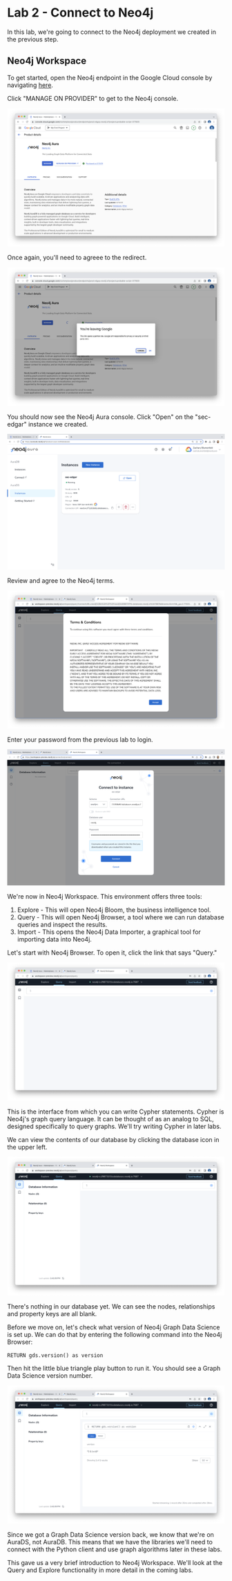 # Lab 2 - Connect to Neo4j
In this lab, we're going to connect to the Neo4j deployment we created in the previous step.  

## Neo4j Workspace
To get started, open the Neo4j endpoint in the Google Cloud console by navigating [here](https://console.cloud.google.com/marketplace/product/endpoints/prod.n4gcp.neo4j.io).

Click "MANAGE ON PROVIDER" to get to the Neo4j console.

![](images/01-console.png)

Once again, you'll need to agreee to the redirect.

![](images/02-redirect.png)

You should now see the Neo4j Aura console.  Click "Open" on the "sec-edgar" instance we created.

![](images/03-aura.png)

Review and agree to the Neo4j terms.

![](images/04-terms.png)

Enter your password from the previous lab to login.

![](images/05-login.png)

We're now in Neo4j Workspace.  This environment offers three tools:

1. Explore - This will open Neo4j Bloom, the business intelligence tool.
2. Query - This will open Neo4j Browser, a tool where we can run database queries and inspect the results.
3. Import - This opens the Neo4j Data Importer, a graphical tool for importing data into Neo4j.

Let's start with Neo4j Browser.  To open it, click the link that says "Query." 

![](images/07-query.png)

This is the interface from which you can write Cypher statements.  Cypher is Neo4j's graph query language.  It can be thought of as an analog to SQL, designed specifically to query graphs.  We'll try writing Cypher in later labs.

We can view the contents of our database by clicking the database icon in the upper left.

![](images/08-database.png)

There's nothing in our database yet.  We can see the nodes, relationships and property keys are all blank.

Before we move on, let's check what version of Neo4j Graph Data Science is set up.  We can do that by entering the following command into the Neo4j Browser:

    RETURN gds.version() as version

Then hit the little blue triangle play button to run it.  You should see a Graph Data Science version number.

![](images/09-gds.png)

Since we got a Graph Data Science version back, we know that we're on AuraDS, not AuraDB.  This means that we have the libraries we'll need to connect with the Python client and use graph algorithms later in these labs.

This gave us a very brief introduction to Neo4j Workspace.  We'll look at the Query and Explore functionality in more detail in the coming labs.
